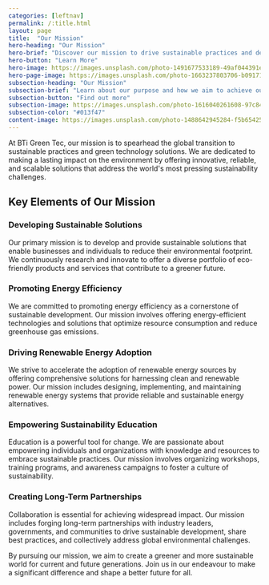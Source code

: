 ```yaml
---
categories: [leftnav]
permalink: /:title.html
layout: page
title:  "Our Mission"
hero-heading: "Our Mission"
hero-brief: "Discover our mission to drive sustainable practices and develop innovative green technology solutions"
hero-button: "Learn More"
hero-image: https://images.unsplash.com/photo-1491677533189-49af044391ed?ixlib=rb-4.0.3&ixid=M3wxMjA3fDB8MHxwaG90by1wYWdlfHx8fGVufDB8fHx8fA%3D%3D&auto=format&fit=crop&w=2073&q=80
hero-page-image: https://images.unsplash.com/photo-1663237803706-b09171da346e?ixlib=rb-4.0.3&ixid=M3wxMjA3fDB8MHxwaG90by1wYWdlfHx8fGVufDB8fHx8fA%3D%3D&auto=format&fit=crop&w=2070&q=80
subsection-heading: "Our Mission"
subsection-brief: "Learn about our purpose and how we aim to achieve our goals."
subsection-button: "Find out more"
subsection-image: https://images.unsplash.com/photo-1616040261608-97c840805b1e?ixlib=rb-4.0.3&ixid=M3wxMjA3fDB8MHxwaG90by1wYWdlfHx8fGVufDB8fHx8fA%3D%3D&auto=format&fit=crop&w=1974&q=80
subsection-color: "#013f47"
content-image: https://images.unsplash.com/photo-1488642945284-f5b65425f15a?ixlib=rb-4.0.3&ixid=M3wxMjA3fDB8MHxwaG90by1wYWdlfHx8fGVufDB8fHx8fA%3D%3D&auto=format&fit=crop&w=1951&q=80
---
```


At BTi Green Tec, our mission is to spearhead the global transition to sustainable practices and green technology solutions. We are dedicated to making a lasting impact on the environment by offering innovative, reliable, and scalable solutions that address the world's most pressing sustainability challenges.

## Key Elements of Our Mission

### Developing Sustainable Solutions

Our primary mission is to develop and provide sustainable solutions that enable businesses and individuals to reduce their environmental footprint. We continuously research and innovate to offer a diverse portfolio of eco-friendly products and services that contribute to a greener future.

### Promoting Energy Efficiency

We are committed to promoting energy efficiency as a cornerstone of sustainable development. Our mission involves offering energy-efficient technologies and solutions that optimize resource consumption and reduce greenhouse gas emissions.

### Driving Renewable Energy Adoption

We strive to accelerate the adoption of renewable energy sources by offering comprehensive solutions for harnessing clean and renewable power. Our mission includes designing, implementing, and maintaining renewable energy systems that provide reliable and sustainable energy alternatives.

### Empowering Sustainability Education

Education is a powerful tool for change. We are passionate about empowering individuals and organizations with knowledge and resources to embrace sustainable practices. Our mission involves organizing workshops, training programs, and awareness campaigns to foster a culture of sustainability.

### Creating Long-Term Partnerships

Collaboration is essential for achieving widespread impact. Our mission includes forging long-term partnerships with industry leaders, governments, and communities to drive sustainable development, share best practices, and collectively address global environmental challenges.

By pursuing our mission, we aim to create a greener and more sustainable world for current and future generations. Join us in our endeavour to make a significant difference and shape a better future for all.
